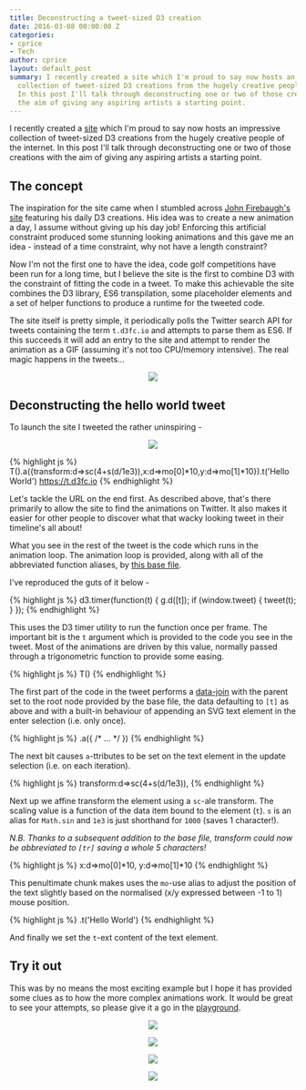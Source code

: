 ```yaml
---
title: Deconstructing a tweet-sized D3 creation
date: 2016-03-08 00:00:00 Z
categories:
- cprice
- Tech
author: cprice
layout: default_post
summary: I recently created a site which I'm proud to say now hosts an impressive
  collection of tweet-sized D3 creations from the hugely creative people of the internet.
  In this post I'll talk through deconstructing one or two of those creations with
  the aim of giving any aspiring artists a starting point.
---
```


I recently created a [site](https://t.d3fc.io) which I'm proud to say now hosts an impressive collection of tweet-sized D3 creations from the hugely creative people of the internet. In this post I'll talk through deconstructing one or two of those creations with the aim of giving any aspiring artists a starting point.

## The concept

The inspiration for the site came when I stumbled across [John Firebaugh's site](http://jfire.io/animations/) featuring his daily D3 creations. His idea was to create a new animation a day, I assume without giving up his day job! Enforcing this artificial constraint produced some stunning looking animations and this gave me an idea - instead of a time constraint, why not have a length constraint?

Now I'm not the first one to have the idea, code golf competitions have been run for a long time, but I believe the site is the first to combine D3 with the constraint of fitting the code in a tweet. To make this achievable the site combines the D3 library, ES6 transpilation, some placeholder elements and a set of helper functions to produce a runtime for the tweeted code.

The site itself is pretty simple, it periodically polls the Twitter search API for tweets containing the term `t.d3fc.io` and attempts to parse them as ES6. If this succeeds it will add an entry to the site and attempt to render the animation as a GIF (assuming it's not too CPU/memory intensive). The real magic happens in the tweets...

<p style="text-align:center"><a href="https://t.d3fc.io/status/694815740449398784"><img src="{{ site.baseurl }}/cprice/assets/t-d3fc/voronoi.gif"></a></p>

## Deconstructing the hello world tweet

To launch the site I tweeted the rather uninspiring -

<p style="text-align:center"><a href="https://t.d3fc.io/status/693087332682088449"><img src="{{ site.baseurl }}/cprice/assets/t-d3fc/hello-world.gif"></a></p>

{% highlight js %}
T().a({transform:d=>sc(4+s(d/1e3)),x:d=>mo[0]*10,y:d=>mo[1]*10}).t('Hello World') https://t.d3fc.io
{% endhighlight %}

Let's tackle the URL on the end first. As described above, that's there primarily to allow the site to find the animations on Twitter. It also makes it easier for other people to discover what that wacky looking tweet in their timeline's all about!

What you see in the rest of the tweet is the code which runs in the animation loop. The animation loop is provided, along with all of the abbreviated function aliases, by [this base file](https://github.com/chrisprice/t-d3fc/blob/36a2543fea0453683d24c292f2bee3dc0d0f0a86/server/public/src/base.js).

I've reproduced the guts of it below -

{% highlight js %}
d3.timer(function(t) {
  g.d([t]);
  if (window.tweet) {
    tweet(t);
  }
});
{% endhighlight %}

This uses the D3 timer utility to run the function once per frame. The important bit is the `t` argument which is provided to the code you see in the tweet. Most of the animations are driven by this value, normally passed through a trigonometric function to provide some easing.

{% highlight js %}
T()
{% endhighlight %}

The first part of the code in the tweet performs a [data-join](http://bost.ocks.org/mike/join/) with the parent set to the root node provided by the base file, the data defaulting to `[t]` as above and with a built-in behaviour of appending an SVG text element in the enter selection (i.e. only once).

{% highlight js %}
.a({ /* ... */ })
{% endhighlight %}

The next bit causes `a`-ttributes to be set on the text element in the update selection (i.e. on each iteration).

{% highlight js %}
transform:d=>sc(4+s(d/1e3)),
{% endhighlight %}

Next up we affine transform the element using a `sc`-ale transform. The scaling value is a function of the data item bound to the element (`t`). `s` is an alias for `Math.sin` and `1e3` is just shorthand for `1000` (saves 1 character!).

*N.B. Thanks to a subsequent addition to the base file, transform could now be abbreviated to `[tr]` saving a whole 5 characters!*

{% highlight js %}
x:d=>mo[0]*10,
y:d=>mo[1]*10
{% endhighlight %}

This penultimate chunk makes uses the `mo`-use alias to adjust the position of the text slightly based on the normalised (x/y expressed between -1 to 1) mouse position.

{% highlight js %}
.t('Hello World')
{% endhighlight %}

And finally we set the `t`-ext content of the text element.

## Try it out

This was by no means the most exciting example but I hope it has provided some clues as to how the more complex animations work. It would be great to see your attempts, so please give it a go in the [playground](https://t.d3fc.io/playground).

<p style="text-align:center"><a href="https://t.d3fc.io/status/694572223596761088"><img src="{{ site.baseurl }}/cprice/assets/t-d3fc/helix.gif"></a></p>
<p style="text-align:center"><a href="https://t.d3fc.io/status/695490817863987201"><img src="{{ site.baseurl }}/cprice/assets/t-d3fc/jfire.gif"></a></p>
<p style="text-align:center"><a href="https://t.d3fc.io/status/695201842968543232"><img src="{{ site.baseurl }}/cprice/assets/t-d3fc/man.gif"></a></p>
<p style="text-align:center"><a href="https://t.d3fc.io/status/693101547396452353"><img src="{{ site.baseurl }}/cprice/assets/t-d3fc/moire.gif"></a></p>
